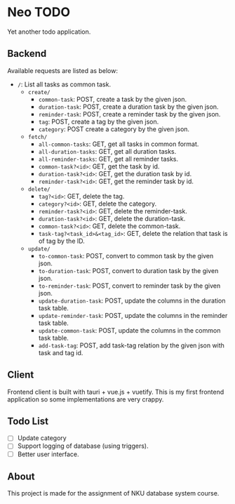 # Neo TODO

Yet another todo application.

## Backend

Available requests are listed as below:

- `/`: List all tasks as common task.
  - `create/`
    - `common-task`: POST, create a task by the given json.
    - `duration-task`: POST, create a duration task by the given json.
    - `reminder-task`: POST, create a reminder task by the given json.
    - `tag`: POST, create a tag by the given json.
    - `category`: POST create a category by the given json.
  - `fetch/`
    - `all-common-tasks`: GET, get all tasks in common format.
    - `all-duration-tasks`: GET, get all duration tasks.
    - `all-reminder-tasks`: GET, get all reminder tasks.
    - `common-task?<id>`: GET, get the task by id.
    - `duration-task?<id>`: GET, get the duration task by id.
    - `reminder-task?<id>`: GET, get the reminder task by id.
  - `delete/`
    - `tag?<id>`: GET, delete the tag.
    - `category?<id>`: GET, delete the category.
    - `reminder-task?<id>`: GET, delete the reminder-task.
    - `duration-task?<id>`: GET, delete the duration-task.
    - `common-task?<id>`: GET, delete the common-task.
    - `task-tag?<task_id>&<tag_id>`: GET, delete the relation that task is of tag by the ID.
  - `update/`
    - `to-common-task`: POST, convert to common task by the given json.
    - `to-duration-task`: POST, convert to duration task by the given json.
    - `to-reminder-task`: POST, convert to reminder task by the given json.
    - `update-duration-task`: POST, update the columns in the duration task table.
    - `update-reminder-task`: POST, update the columns in the reminder task table.
    - `update-common-task`: POST, update the columns in the common task table.
    - `add-task-tag`: POST, add task-tag relation by the given json with task and tag id.

## Client

Frontend client is built with tauri + vue.js + vuetify. This is my first frontend application so some implementations are very crappy.

## Todo List

- [ ] Update category
- [ ] Support logging of database (using triggers).
- [ ] Better user interface.

## About

This project is made for the assignment of NKU database system course.

